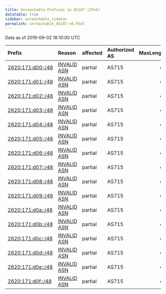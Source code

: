 ```yaml
---
title: Unreachable Prefixes in AS187 (IPv6)
datatable: true
sidebar: unreachable_sidebar
permalink: unreachable_AS187-v6.html
---
```


Data as of 2019-09-02 18:10:00 UTC


<div class="datatable-begin"></div>

| Prefix                                                       | Reason                                                                                                 | affected   | Authorized AS   |   MaxLength | Anchor                           |   unreachable /48s |
|:-------------------------------------------------------------|:-------------------------------------------------------------------------------------------------------|:-----------|:----------------|------------:|:---------------------------------|-------------------:|
| [2620:171:d00::/48](https://stat.ripe.net/2620:171:d00::/48) | [INVALID ASN](https://rpki-validator.ripe.net/announcement-preview?asn=AS187&prefix=2620:171:d00::/48) | partial    | AS715           |          48 | [ARIN](unreachable_ARIN-v6.html) |                  1 |
| [2620:171:d01::/48](https://stat.ripe.net/2620:171:d01::/48) | [INVALID ASN](https://rpki-validator.ripe.net/announcement-preview?asn=AS187&prefix=2620:171:d01::/48) | partial    | AS715           |          48 | [ARIN](unreachable_ARIN-v6.html) |                  1 |
| [2620:171:d02::/48](https://stat.ripe.net/2620:171:d02::/48) | [INVALID ASN](https://rpki-validator.ripe.net/announcement-preview?asn=AS187&prefix=2620:171:d02::/48) | partial    | AS715           |          48 | [ARIN](unreachable_ARIN-v6.html) |                  1 |
| [2620:171:d03::/48](https://stat.ripe.net/2620:171:d03::/48) | [INVALID ASN](https://rpki-validator.ripe.net/announcement-preview?asn=AS187&prefix=2620:171:d03::/48) | partial    | AS715           |          48 | [ARIN](unreachable_ARIN-v6.html) |                  1 |
| [2620:171:d04::/48](https://stat.ripe.net/2620:171:d04::/48) | [INVALID ASN](https://rpki-validator.ripe.net/announcement-preview?asn=AS187&prefix=2620:171:d04::/48) | partial    | AS715           |          48 | [ARIN](unreachable_ARIN-v6.html) |                  1 |
| [2620:171:d05::/48](https://stat.ripe.net/2620:171:d05::/48) | [INVALID ASN](https://rpki-validator.ripe.net/announcement-preview?asn=AS187&prefix=2620:171:d05::/48) | partial    | AS715           |          48 | [ARIN](unreachable_ARIN-v6.html) |                  1 |
| [2620:171:d06::/48](https://stat.ripe.net/2620:171:d06::/48) | [INVALID ASN](https://rpki-validator.ripe.net/announcement-preview?asn=AS187&prefix=2620:171:d06::/48) | partial    | AS715           |          48 | [ARIN](unreachable_ARIN-v6.html) |                  1 |
| [2620:171:d07::/48](https://stat.ripe.net/2620:171:d07::/48) | [INVALID ASN](https://rpki-validator.ripe.net/announcement-preview?asn=AS187&prefix=2620:171:d07::/48) | partial    | AS715           |          48 | [ARIN](unreachable_ARIN-v6.html) |                  1 |
| [2620:171:d08::/48](https://stat.ripe.net/2620:171:d08::/48) | [INVALID ASN](https://rpki-validator.ripe.net/announcement-preview?asn=AS187&prefix=2620:171:d08::/48) | partial    | AS715           |          48 | [ARIN](unreachable_ARIN-v6.html) |                  1 |
| [2620:171:d09::/48](https://stat.ripe.net/2620:171:d09::/48) | [INVALID ASN](https://rpki-validator.ripe.net/announcement-preview?asn=AS187&prefix=2620:171:d09::/48) | partial    | AS715           |          48 | [ARIN](unreachable_ARIN-v6.html) |                  1 |
| [2620:171:d0a::/48](https://stat.ripe.net/2620:171:d0a::/48) | [INVALID ASN](https://rpki-validator.ripe.net/announcement-preview?asn=AS187&prefix=2620:171:d0a::/48) | partial    | AS715           |          48 | [ARIN](unreachable_ARIN-v6.html) |                  1 |
| [2620:171:d0b::/48](https://stat.ripe.net/2620:171:d0b::/48) | [INVALID ASN](https://rpki-validator.ripe.net/announcement-preview?asn=AS187&prefix=2620:171:d0b::/48) | partial    | AS715           |          48 | [ARIN](unreachable_ARIN-v6.html) |                  1 |
| [2620:171:d0c::/48](https://stat.ripe.net/2620:171:d0c::/48) | [INVALID ASN](https://rpki-validator.ripe.net/announcement-preview?asn=AS187&prefix=2620:171:d0c::/48) | partial    | AS715           |          48 | [ARIN](unreachable_ARIN-v6.html) |                  1 |
| [2620:171:d0d::/48](https://stat.ripe.net/2620:171:d0d::/48) | [INVALID ASN](https://rpki-validator.ripe.net/announcement-preview?asn=AS187&prefix=2620:171:d0d::/48) | partial    | AS715           |          48 | [ARIN](unreachable_ARIN-v6.html) |                  1 |
| [2620:171:d0e::/48](https://stat.ripe.net/2620:171:d0e::/48) | [INVALID ASN](https://rpki-validator.ripe.net/announcement-preview?asn=AS187&prefix=2620:171:d0e::/48) | partial    | AS715           |          48 | [ARIN](unreachable_ARIN-v6.html) |                  1 |
| [2620:171:d0f::/48](https://stat.ripe.net/2620:171:d0f::/48) | [INVALID ASN](https://rpki-validator.ripe.net/announcement-preview?asn=AS187&prefix=2620:171:d0f::/48) | partial    | AS715           |          48 | [ARIN](unreachable_ARIN-v6.html) |                  1 |

<div class="datatable-end"></div>